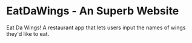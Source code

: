 # EatDaWings - An Superb Website 
Eat Da Wings! A restaurant app that lets users input the names of wings they'd like to eat.
